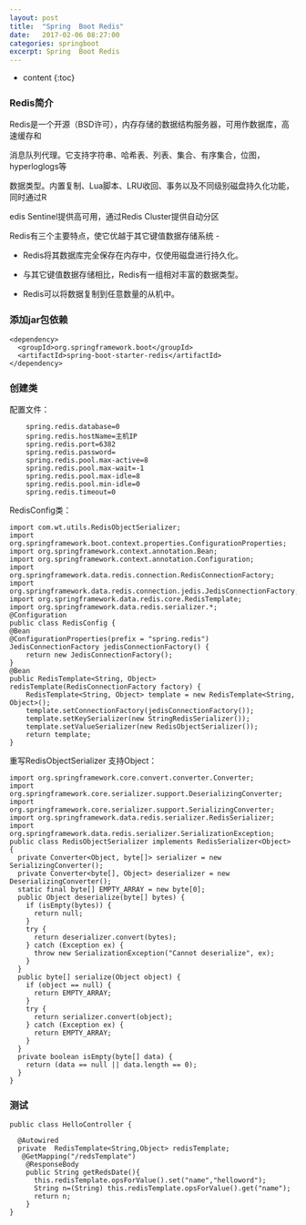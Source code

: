 ```yaml
---
layout: post
title:  "Spring  Boot Redis"
date:   2017-02-06 08:27:00
categories: springboot
excerpt: Spring  Boot Redis
---
```


* content
{:toc}




### Redis简介


Redis是一个开源（BSD许可），内存存储的数据结构服务器，可用作数据库，高速缓存和

消息队列代理。它支持字符串、哈希表、列表、集合、有序集合，位图，hyperloglogs等

数据类型。内置复制、Lua脚本、LRU收回、事务以及不同级别磁盘持久化功能，同时通过R

edis Sentinel提供高可用，通过Redis Cluster提供自动分区

Redis有三个主要特点，使它优越于其它键值数据存储系统 -

* Redis将其数据库完全保存在内存中，仅使用磁盘进行持久化。


* 与其它键值数据存储相比，Redis有一组相对丰富的数据类型。

* Redis可以将数据复制到任意数量的从机中。


### 添加jar包依赖


    
    <dependency>
      <groupId>org.springframework.boot</groupId>
      <artifactId>spring-boot-starter-redis</artifactId>
    </dependency>


### 创建类

配置文件：

        spring.redis.database=0
        spring.redis.hostName=主机IP
        spring.redis.port=6382
        spring.redis.password=
        spring.redis.pool.max-active=8
        spring.redis.pool.max-wait=-1
        spring.redis.pool.max-idle=8
        spring.redis.pool.min-idle=0
        spring.redis.timeout=0






RedisConfig类：

    import com.wt.utils.RedisObjectSerializer;
    import org.springframework.boot.context.properties.ConfigurationProperties;
    import org.springframework.context.annotation.Bean;
    import org.springframework.context.annotation.Configuration;
    import org.springframework.data.redis.connection.RedisConnectionFactory;
    import org.springframework.data.redis.connection.jedis.JedisConnectionFactory;
    import org.springframework.data.redis.core.RedisTemplate;
    import org.springframework.data.redis.serializer.*;
    @Configuration
    public class RedisConfig {
    @Bean
    @ConfigurationProperties(prefix = "spring.redis")
    JedisConnectionFactory jedisConnectionFactory() {
        return new JedisConnectionFactory();
    }
    @Bean
    public RedisTemplate<String, Object> redisTemplate(RedisConnectionFactory factory) {
        RedisTemplate<String, Object> template = new RedisTemplate<String,  Object>();
        template.setConnectionFactory(jedisConnectionFactory());
        template.setKeySerializer(new StringRedisSerializer());
        template.setValueSerializer(new RedisObjectSerializer());
        return template;
    }


重写RedisObjectSerializer 支持Object：


    import org.springframework.core.convert.converter.Converter;
    import org.springframework.core.serializer.support.DeserializingConverter;
    import org.springframework.core.serializer.support.SerializingConverter;
    import org.springframework.data.redis.serializer.RedisSerializer;
    import org.springframework.data.redis.serializer.SerializationException;
    public class RedisObjectSerializer implements RedisSerializer<Object> {
      private Converter<Object, byte[]> serializer = new SerializingConverter();
      private Converter<byte[], Object> deserializer = new DeserializingConverter();
      static final byte[] EMPTY_ARRAY = new byte[0];
      public Object deserialize(byte[] bytes) {
        if (isEmpty(bytes)) {
          return null;
        }
        try {
          return deserializer.convert(bytes);
        } catch (Exception ex) {
          throw new SerializationException("Cannot deserialize", ex);
        }
      }
      public byte[] serialize(Object object) {
        if (object == null) {
          return EMPTY_ARRAY;
        }
        try {
          return serializer.convert(object);
        } catch (Exception ex) {
          return EMPTY_ARRAY;
        }
      }
      private boolean isEmpty(byte[] data) {
        return (data == null || data.length == 0);
      }
    }


### 测试


    public class HelloController {
      
      @Autowired
      private  RedisTemplate<String,Object> redisTemplate;
       @GetMapping("/redsTemplate")
        @ResponseBody
        public String getRedsDate(){
          this.redisTemplate.opsForValue().set("name","helloword");
          String n=(String) this.redisTemplate.opsForValue().get("name");
          return n;
        }
    }



